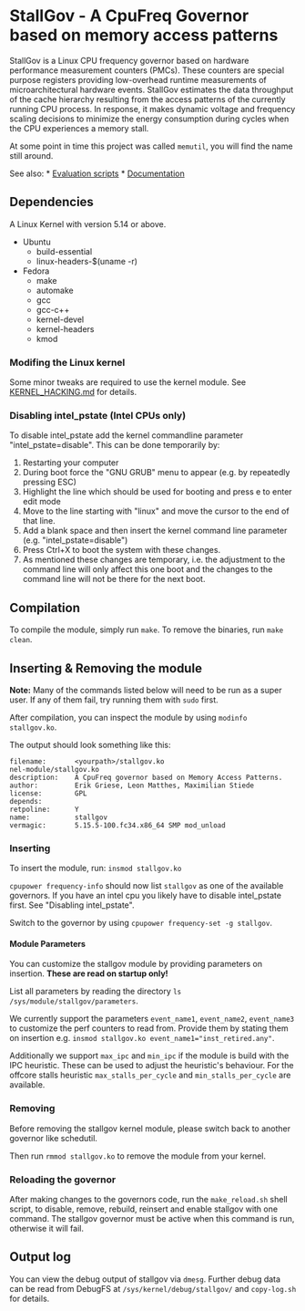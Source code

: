 # StallGov - A CpuFreq Governor based on memory access patterns

StallGov is a Linux CPU frequency governor based on hardware performance measurement counters (PMCs). These counters are special purpose registers providing low-overhead runtime measurements of microarchitectural hardware events. StallGov estimates the data throughput of the cache hierarchy resulting from the access patterns of the currently running CPU process. In response, it makes dynamic voltage and frequency scaling decisions to minimize the energy consumption during cycles when the CPU experiences a memory stall.

At some point in time this project was called `memutil`, you will find the name still around.

See also:
    * [Evaluation scripts](https://github.com/osmhpi/stallgov-evaluation)
    * [Documentation](https://github.com/osmhpi/stallgov-docs)

## Dependencies

A Linux Kernel with version 5.14 or above.

- Ubuntu
    - build-essential
    - linux-headers-$(uname -r)
- Fedora
    - make
    - automake
    - gcc
    - gcc-c++
    - kernel-devel
    - kernel-headers
    - kmod

### Modifing the Linux kernel

Some minor tweaks are required to use the kernel module. See [KERNEL_HACKING.md](KERNEL_HACKING.md) for details.


### Disabling intel_pstate (Intel CPUs only)

To disable intel_pstate add the kernel commandline parameter "intel_pstate=disable". This can be done temporarily by:
1. Restarting your computer
2. During boot force the "GNU GRUB" menu to appear (e.g. by repeatedly pressing ESC)
3. Highlight the line which should be used for booting and press e to enter edit mode
4. Move to the line starting with "linux" and move the cursor to the end of that line.
5. Add a blank space and then insert the kernel command line parameter (e.g. "intel_pstate=disable")
6. Press Ctrl+X to boot the system with these changes.
7. As mentioned these changes are temporary, i.e. the adjustment to the command line will only affect this one boot and the changes to the command line
    will not be there for the next boot.

## Compilation

To compile the module, simply run `make`.
To remove the binaries, run `make clean`.

## Inserting & Removing the module

**Note:** Many of the commands listed below will need to be run as a super user.
If any of them fail, try running them with `sudo` first.

After compilation, you can inspect the module by using `modinfo stallgov.ko`.

The output should look something like this:
```
filename:       <yourpath>/stallgov.ko
nel-module/stallgov.ko
description:    A CpuFreq governor based on Memory Access Patterns.
author:         Erik Griese, Leon Matthes, Maximilian Stiede
license:        GPL
depends:
retpoline:      Y
name:           stallgov
vermagic:       5.15.5-100.fc34.x86_64 SMP mod_unload
```


### Inserting

To insert the module, run: `insmod stallgov.ko`

`cpupower frequency-info` should now list `stallgov` as one of the available governors.
If you have an intel cpu you likely have to disable intel\_pstate first. See "Disabling intel\_pstate".

Switch to the governor by using `cpupower frequency-set -g stallgov`.


#### Module Parameters

You can customize the stallgov module by providing parameters on insertion. **These are read on startup only!**

List all parameters by reading the directory `ls /sys/module/stallgov/parameters`.

We currently support the parameters `event_name1`, `event_name2`, `event_name3` to customize the perf counters to read from. Provide them by stating them on insertion e.g. `insmod stallgov.ko event_name1="inst_retired.any"`.

Additionally we support `max_ipc` and `min_ipc` if the module is build with the IPC heuristic. These can be used to adjust the heuristic's behaviour.
For the offcore stalls heuristic `max_stalls_per_cycle` and `min_stalls_per_cycle` are available.


### Removing

Before removing the stallgov kernel module, please switch back to another governor like schedutil.

Then run `rmmod stallgov.ko` to remove the module from your kernel.


### Reloading the governor

After making changes to the governors code, run the `make_reload.sh` shell script, to disable, remove, rebuild, reinsert and enable stallgov with one command.
The stallgov governor must be active when this command is run, otherwise it will fail.


## Output log
You can view the debug output of stallgov via `dmesg`.
Further debug data can be read from DebugFS at `/sys/kernel/debug/stallgov/` and `copy-log.sh` for details.
